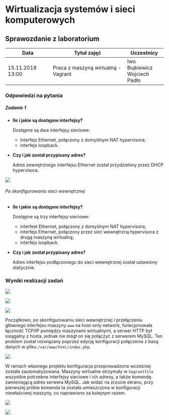 # Wirtualizacja systemów i sieci komputerowych
## Sprawozdanie z laboratorium

Data				| Tytuł zajęć							| Uczestnicy				
--------------------|---------------------------------------|---------------------------
15.11.2018 13:00	| Praca z maszyną wirtualną - Vagrant	| Iwo Bujkiewicz<br />Wojciech Padło

### Odpowiedzi na pytania
##### Zadanie 1

* **Ile i jakie są dostępne interfejsy?**
	
	Dostępne są dwa interfejsy sieciowe:
	* interfejs Ethernet, połączony z domyślnym NAT hypervisora;
	* interfejs loopback.
	
* **Czy i jak został przypisany adres?**
	
	Adres zewnętrznego interfejsu Ethernet został przydzielony przez DHCP hypervisora.
	
![](img/2018-11-15/07.png)

<div class="page-break"></div>

###### Po skonfigurowaniu sieci wewnętrznej

* **Ile i jakie są dostępne interfejsy?**
	
	Dostępne są trzy interfejsy sieciowe:
	* interfest Ethernet, połączony z domyślnym NAT hypervisora;
	* interfejs Ethernet, połączony przez sieć wewnętrzną hypervisora z drugą maszyną wirtualną;
	* interfejs loopback.
	
* **Czy i jak został przypisany adres?**
	
	Adres interfejsu podłączonego do sieci wewnętrznej został ustawiony statycznie.
	
<div class="page-break"></div>

### Wyniki realizacji zadań

![](img/2018-11-15/05.png)

![](img/2018-11-15/06.png)

![](img/2018-11-15/04.png)

Początkowo, po skonfigurowaniu sieci wewnętrznej i przełączeniu głównego interfejsu maszyny `www` na host-only network, funkcjonowała łączność TCP/IP pomiędzy maszynami wirtualnymi, a serwer HTTP był osiągalny z hosta, jednak nie mógł on się połączyć z serwerem MySQL. Ten problem został rozwiązany poprzez edycję konfiguracji połączenia z bazą danych w pliku `/var/www/html/index.php`.

![](img/2018-11-15/03.png)

<div class="page-break"></div>

W ramach własnego projektu konfiguracja przeprowadzona wcześniej została zautomatyzowana. Maszyny wirtualne otrzymały w `Vagrantfile` wszystkie potrzebne interfejsy sieciowe i ich adresy, a także komendę zamieniającą adres serwera MySQL. Jak widać na zrzucie ekranu, przy pierwszej próbie komenda ta została umieszczona w konfiguracji niewłaściwej maszyny, co naprawiono za kolejnym razem.

![](img/2018-11-15/01.png)

![](img/2018-11-15/02.png)
